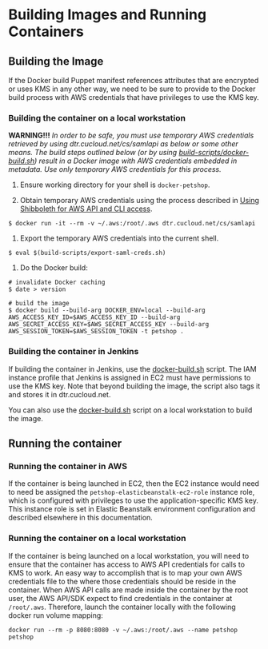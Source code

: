 # Building Images and Running Containers

## Building the Image

If the Docker build Puppet manifest references attributes that are encrypted or uses KMS in any other way, we need to be sure to provide to the Docker build process with AWS credentials that have privileges to use the KMS key.

### Building the container on a local workstation

**WARNING!!!** *In order to be safe, you must use temporary AWS credentials retrieved by using dtr.cucloud.net/cs/samlapi as below or some other means. The build steps outlined below (or by using [build-scripts/docker-build.sh](build-scripts/docker-build.sh)) result in a Docker image with AWS credentials embedded in metadata. Use only temporary AWS credentials for this process.*

1. Ensure working directory for your shell is `docker-petshop`.

1. Obtain temporary AWS credentials using the process described in [Using Shibboleth for AWS API and CLI access](https://blogs.cornell.edu/cloudification/2016/07/05/using-shibboleth-for-aws-api-and-cli-access/).

  ```
  $ docker run -it --rm -v ~/.aws:/root/.aws dtr.cucloud.net/cs/samlapi
  ```

1. Export the temporary AWS credentials into the current shell.

  ```
  $ eval $(build-scripts/export-saml-creds.sh)
  ```

1. Do the Docker build:

  ```
  # invalidate Docker caching
  $ date > version

  # build the image
  $ docker build --build-arg DOCKER_ENV=local --build-arg AWS_ACCESS_KEY_ID=$AWS_ACCESS_KEY_ID --build-arg AWS_SECRET_ACCESS_KEY=$AWS_SECRET_ACCESS_KEY --build-arg AWS_SESSION_TOKEN=$AWS_SESSION_TOKEN -t petshop .
  ```

### Building the container in Jenkins

If building the container in Jenkins, use the [docker-build.sh](build-scripts/docker-build.sh) script. The IAM instance profile that Jenkins is assigned in EC2 must have permissions to use the KMS key.  Note that beyond building the image, the script also tags it and stores it in dtr.cucloud.net.

You can also use the [docker-build.sh](build-scripts/docker-build.sh) script on a local workstation to build the image.

## Running the container

### Running the container in AWS

If the container is being launched in EC2, then the EC2 instance would need to need be assigned the `petshop-elasticbeanstalk-ec2-role` instance role, which is configured with privileges to use the application-specific KMS key. This instance role is set in Elastic Beanstalk environment configuration and described elsewhere in this documentation.

### Running the container on a local workstation

If the container is being launched on a local workstation, you will need to ensure that the container has access to AWS API credentials for calls to KMS to work. An easy way to accomplish that is to map your own AWS credentials file to the where those credentials should be reside in the container. When AWS API calls are made inside the container by the root user, the AWS API/SDK expect to find credentials in the container at `/root/.aws`. Therefore, launch the container locally with the following docker run volume mapping:

```
docker run --rm -p 8080:8080 -v ~/.aws:/root/.aws --name petshop petshop
```